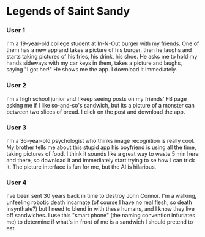 # Legends of Saint Sandy

### User 1
I'm a 19-year-old college student at In-N-Out burger with my friends. One of them has a new app and takes a picture of his burger, then he laughs and starts taking pictures of his fries, his drink, his shoe. He asks me to hold my hands sideways with my car keys in them, takes a picture and laughs, saying "I got her!" He shows me the app. I download it immediately.

### User 2
I'm a high school junior and I keep seeing posts on my friends' FB page asking me if I like so-and-so's sandwich, but its a picture of a monster can between two slices of bread. I click on the post and download the app.

### User 3
I'm a 36-year-old psychologist who thinks image recognition is really cool. My brother tells me about this stupid app his boyfriend is using all the time, taking pictures of food. I think it sounds like a great way to waste 5 min here and there, so  download it and immediately start trying to se how I can trick it. The picture interface is fun for me, but the AI is hilarious. 

### User 4 
I've been sent 30 years back in time to destroy John Connor. I'm a walking, unfeeling robotic death incarnate (of course I have no real flesh, so death insynthate?) but I need to blend in with these humans, and I know they live off sandwiches.  I use this "smart phone" (the naming convention infuriates me) to determine if what's in front of me is a sandwich I should pretend to eat.  

